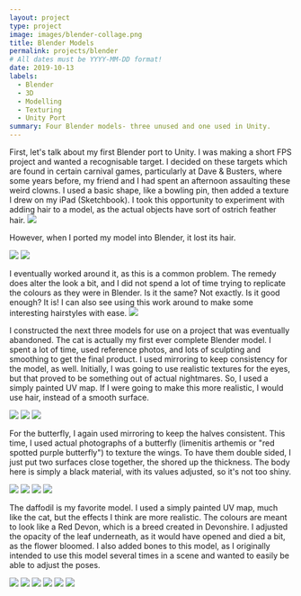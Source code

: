 ```yaml
---
layout: project
type: project
image: images/blender-collage.png
title: Blender Models
permalink: projects/blender
# All dates must be YYYY-MM-DD format!
date: 2019-10-13
labels:
  - Blender
  - 3D
  - Modelling
  - Texturing
  - Unity Port
summary: Four Blender models- three unused and one used in Unity.
---
```


First, let's talk about my first Blender port to Unity. I was making a short FPS project and wanted a recognisable target. I decided on these targets which are found in certain carnival games, particularly at Dave & Busters, where some years before, my friend and I had spent an afternoon assaulting these weird clowns. I used a basic shape, like a bowling pin, then added a texture I drew on my iPad (Sketchbook). I took this opportunity to experiment with adding hair to a model, as the actual objects have sort of ostrich feather hair. 
<img class="ui medium centered rounded image" src="../images/clown game.jpg">

However, when I ported my model into Blender, it lost its hair.
  <div class="ui medium rounded images">
  <img class="ui image" src="../images/clown.PNG">
  <img class="ui image" src="../images/clown 2.PNG"></div>

I eventually worked around it, as this is a common problem. The remedy does alter the look a bit, and I did not spend a lot of time trying to replicate the colours as they were in Blender. Is it the same? Not exactly. Is it good enough? It is! I can also see using this work around to make some interesting hairstyles with ease. 
<img class="ui medium centered rounded image" src="../images/clown 3.png">

I constructed the next three models for use on a project that was eventually abandoned. The cat is actually my first ever complete Blender model. I spent a lot of time, used reference photos, and lots of sculpting and smoothing to get the final product. I used mirroring to keep consistency for the model, as well. Initially, I was going to use realistic textures for the eyes, but that proved to be something out of actual nightmares. So, I used a simply painted UV map. If I were going to make this more realistic, I would use hair, instead of a smooth surface.

  <div class="ui medium rounded images">
  <img class="ui image" src="../images/cat face.PNG">
  <img class="ui image" src="../images/cat nightmare.png">
  <img class="ui image" src="../images/cat stand.PNG"></div>

For the butterfly, I again used mirroring to keep the halves consistent. This time, I used actual photographs of a butterfly (limenitis arthemis or "red spotted purple butterfly") to texture the wings. To have them double sided, I just put two surfaces close together, the shored up the thickness. The body here is simply a black material, with its values adjusted, so it's not too shiny.

  <div class="ui medium rounded images">
  <img class="ui image" src="../images/bfly1.PNG">
  <img class="ui image" src="../images/bfly2.PNG">
  <img class="ui image" src="../images/bfly top.PNG">
  <img class="ui image" src="../images/bfly bottom.PNG"></div>

The daffodil is my favorite model. I used a simply painted UV map, much like the cat, but the effects I think are more realistic. The colours are meant to look like a Red Devon, which is a breed created in Devonshire. I adjusted the opacity of the leaf underneath, as it would have opened and died a bit, as the flower bloomed. I also added bones to this model, as I originally intended to use this model several times in a scene and wanted to easily be able to adjust the poses.

  <div class="ui medium rounded images">
  <img class="ui image" src="../images/red devon.jpg">
  <img class="ui image" src="../images/daf 1.PNG">
  <img class="ui image" src="../images/daf 2.PNG">
  <img class="ui image" src="../images/daf 3.PNG">
  <img class="ui image" src="../images/daf 4.PNG">
  <img class="ui image" src="../images/daf 5.PNG"></div>


